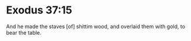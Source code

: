 # Exodus 37:15

And he made the staves [of] shittim wood, and overlaid them with gold, to bear the table.